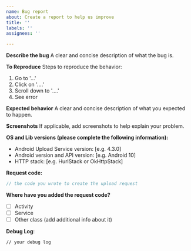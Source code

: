 ```yaml
---
name: Bug report
about: Create a report to help us improve
title: ''
labels: ''
assignees: ''

---
```


<!--- Before opening this issue, be sure to have read https://github.com/gotev/android-upload-service/wiki/Usage -->
<!--- Many questions and issues already have an answer in https://github.com/gotev/android-upload-service/wiki/Troubleshooting -->

**Describe the bug**
A clear and concise description of what the bug is.

**To Reproduce**
Steps to reproduce the behavior:
1. Go to '...'
2. Click on '....'
3. Scroll down to '....'
4. See error

**Expected behavior**
A clear and concise description of what you expected to happen.

**Screenshots**
If applicable, add screenshots to help explain your problem.

**OS and Lib versions (please complete the following information):**
- Android Upload Service version: [e.g. 4.3.0]
- Android version and API version: [e.g. Android 10]
- HTTP stack: [e.g. HurlStack or OkHttpStack]

**Request code:**
```kotlin
// the code you wrote to create the upload request
```
**Where have you added the request code?**
- [ ] Activity
- [ ] Service
- [ ] Other class (add additional info about it)

<!-- check the Wiki on how to enable library debug log. 4.x versions have it enabled by default on debug builds -->

**Debug Log**:
```
// your debug log
```

